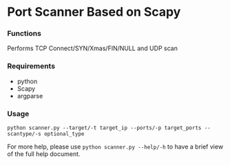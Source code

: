 # Port Scanner Based on Scapy

### Functions

Performs TCP Connect/SYN/Xmas/FIN/NULL and UDP scan

### Requirements

-  python
- Scapy
- argparse

### Usage

```
python scanner.py --target/-t target_ip --ports/-p target_ports --scantype/-s optional_type
```

For more help, please use `python scanner.py --help/-h` to have a brief view of the full help document.